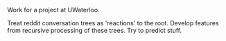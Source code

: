Work for a project at UWaterloo.

Treat reddit conversation trees as 'reactions' to the root. Develop
features from recursive processing of these trees. Try to predict stuff.

